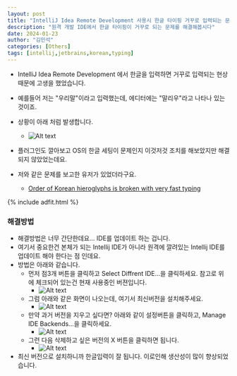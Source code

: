 ```yaml
---
layout: post
title: "IntelliJ Idea Remote Development 사용시 한글 타이핑 거꾸로 입력되는 문제 해결"
description: "원격 개발 IDE에서 한글 타이핑이 거꾸로 되는 문제를 해결해봅시다"
date: 2024-01-23
author: "김민석"
categories: [Others]
tags: [intellij,jetbrains,korean,typing]
---
```

- IntelliJ Idea Remote Development 에서 한글을 입력하면 거꾸로 입력되는 현상 때문에 고생을 했었습니다.
- 예를들어 저는 "우리말"이라고 입력했는데, 에디터에는 "말리우"라고 나타나 있는것이죠.
- 상황이 아래 처럼 발생합니다.
  - ![Alt text](https://reddol18.github.io/dev5min/images/20240123/problem_ide.png)

- 플러그인도 깔아보고 OS의 한글 세팅이 문제인지 이것저것 조치를 해보았지만 해결되지 않았었는데요.
- 저와 같은 문제를 보고한 유저가 있었더라구요.
  - [Order of Korean hieroglyphs is broken with very fast typing](https://youtrack.jetbrains.com/issue/GTW-5972/Order-of-Korean-hieroglyphs-is-broken-with-very-fast-typing)

{% include adfit.html %}

### 해결방법

- 해결방법은 너무 간단한데요... IDE를 업데이트 하는 겁니다.
- 여기서 중요한건 본체가 되는 Intellij IDE가 아니라 원격에 깔려있는 Intellij IDE를 업데이트 해야 한다는 점 인데요.
- 방법은 아래와 같습니다.
  - 먼저 점3개 버튼을 클릭하고 Select Diffrent IDE...을 클릭하세요. 참고로 위에 체크되어 있는건 현재 사용중인 버젼입니다.
    - ![Alt text](https://reddol18.github.io/dev5min/images/20240123/image1.png)
  - 그럼 아래와 같은 화면이 나오는데, 여기서 최신버전을 설치해주세요.
    - ![Alt text](https://reddol18.github.io/dev5min/images/20240123/image2.png)
  - 만약 과거 버전을 지우고 싶다면? 아래와 같이 설정버튼을 클릭하고, Manage IDE Backends...을 클릭하세요.
    - ![Alt text](https://reddol18.github.io/dev5min/images/20240123/image3.png)
  - 그런 다음 삭제하고 싶은 버전의 X 버튼을 클릭하면 됩니다.
    - ![Alt text](https://reddol18.github.io/dev5min/images/20240123/image4.png)
- 최신 버전으로 설치하니까 한글입력이 잘 됩니다. 이로인해 생산성이 많이 향상되었습니다.
  
